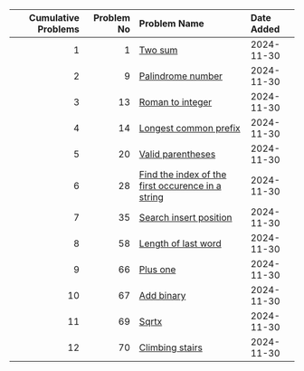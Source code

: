 |   Cumulative Problems | Problem No   | Problem Name          | Date Added  |
|-----------------------:|-------------:|:----------------------|:------------|
| 1 | 1 | [Two sum](https://leetcode.com/problems/two-sum/) | 2024-11-30 |
| 2 | 9 | [Palindrome number](https://leetcode.com/problems/palindrome-number/) | 2024-11-30 |
| 3 | 13 | [Roman to integer](https://leetcode.com/problems/roman-to-integer/) | 2024-11-30 |
| 4 | 14 | [Longest common prefix](https://leetcode.com/problems/longest-common-prefix/) | 2024-11-30 |
| 5 | 20 | [Valid parentheses](https://leetcode.com/problems/valid-parentheses/) | 2024-11-30 |
| 6 | 28 | [Find the index of the first occurence in a string](https://leetcode.com/problems/find-the-index-of-the-first-occurence-in-a-string/) | 2024-11-30 |
| 7 | 35 | [Search insert position](https://leetcode.com/problems/search-insert-position/) | 2024-11-30 |
| 8 | 58 | [Length of last word](https://leetcode.com/problems/length-of-last-word/) | 2024-11-30 |
| 9 | 66 | [Plus one](https://leetcode.com/problems/plus-one/) | 2024-11-30 |
| 10 | 67 | [Add binary](https://leetcode.com/problems/add-binary/) | 2024-11-30 |
| 11 | 69 | [Sqrtx](https://leetcode.com/problems/sqrtx/) | 2024-11-30 |
| 12 | 70 | [Climbing stairs](https://leetcode.com/problems/climbing-stairs/) | 2024-11-30 |

